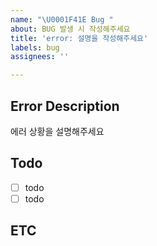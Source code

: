 ```yaml
---
name: "\U0001F41E Bug "
about: BUG 발생 시 작성해주세요
title: 'error: 설명을 작성해주세요'
labels: bug
assignees: ''

---
```


## Error Description
에러 상황을 설명해주세요
## Todo
- [ ] todo
- [ ] todo
## ETC
